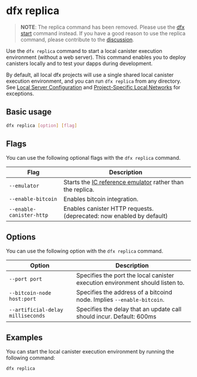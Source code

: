 # dfx replica

> **NOTE**: The replica command has been removed. Please use the [dfx start](./dfx-start.md) command instead. If you have a good reason to use the replica command, please contribute to the [discussion](https://github.com/dfinity/sdk/discussions/3163).

Use the `dfx replica` command to start a local canister execution environment (without a web server). This command enables you to deploy canisters locally and to test your dapps during development.

By default, all local dfx projects will use a single shared local canister execution environment, and you can run `dfx replica` from any directory.  See [Local Server Configuration](#local-server-configuration) and [Project-Specific Local Networks](dfx-start.md#project-specific-local-networks) for exceptions.

## Basic usage

``` bash
dfx replica [option] [flag]
```

## Flags

You can use the following optional flags with the `dfx replica` command.

| Flag              | Description                                                                                   |
|-------------------|-----------------------------------------------------------------------------------------------|
| `--emulator`      | Starts the [IC reference emulator](https://github.com/dfinity/ic-hs) rather than the replica. |
| `--enable-bitcoin`| Enables bitcoin integration.                                                                  |
| `--enable-canister-http` | Enables canister HTTP requests. (deprecated: now enabled by default)                   |

## Options

You can use the following option with the `dfx replica` command.

| Option                    | Description                                                                   |
|---------------------------|-------------------------------------------------------------------------------|
| `--port port`             | Specifies the port the local canister execution environment should listen to. |
| `--bitcoin-node host:port` | Specifies the address of a bitcoind node.  Implies `--enable-bitcoin`. |
| `--artificial-delay milliseconds` | Specifies the delay that an update call should incur. Default: 600ms  |

## Examples

You can start the local canister execution environment by running the following command:

``` bash
dfx replica
```
